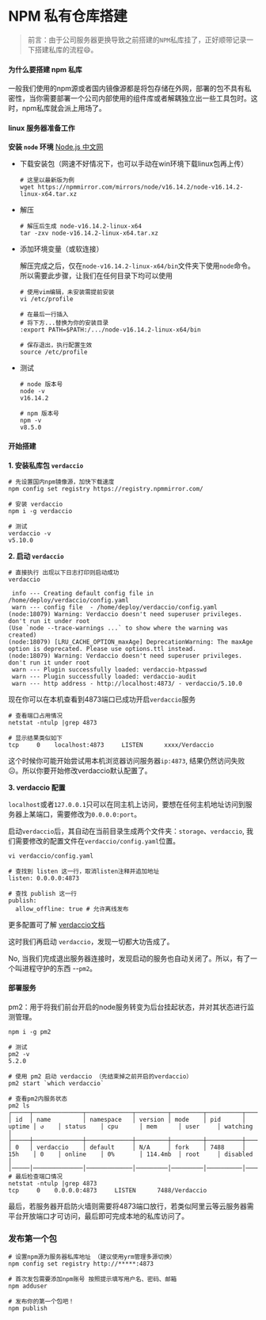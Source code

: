 # NPM 私有仓库搭建

> 前言：由于公司服务器更换导致之前搭建的`NPM`私库挂了，正好顺带记录一下搭建私库的流程😄。

#### 为什么要搭建 npm 私库

一般我们使用的npm源或者国内镜像源都是将包存储在外网，部署的包不具有私密性，当你需要部署一个公司内部使用的组件库或者解耦独立出一些工具包时。这时，npm私库就会派上用场了。

#### linux 服务器准备工作

**安装 `node` 环境** [ Node.js 中文网](http://nodejs.cn/download/)

- 下载安装包（网速不好情况下，也可以手动在win环境下载linux包再上传）
  
  ```shell
  # 这里以最新版为例
  wget https://npmmirror.com/mirrors/node/v16.14.2/node-v16.14.2-linux-x64.tar.xz
  ```

- 解压
  
  ```shell
  # 解压后生成 node-v16.14.2-linux-x64
  tar -zxv node-v16.14.2-linux-x64.tar.xz
  ```

- 添加环境变量（或软连接）
  
  解压完成之后，仅在`node-v16.14.2-linux-x64/bin`文件夹下使用`node`命令。所以需要此步骤，让我们在任何目录下均可以使用
  
  ```shell
  # 使用vim编辑，未安装需提前安装
  vi /etc/profile
  
  # 在最后一行插入
  # 将下方...替换为你的安装目录
  :export PATH=$PATH:/.../node-v16.14.2-linux-x64/bin
  
  # 保存退出，执行配置生效
  source /etc/profile
  ```

- 测试
  
  ```shell
  # node 版本号
  node -v
  v16.14.2
  
  # npm 版本号
  npm -v
  v8.5.0
  ```

#### 开始搭建

**1.  安装私库包 `verdaccio`**

```shell
# 先设置国内npm镜像源，加快下载速度
npm config set registry https://registry.npmmirror.com/

# 安装 verdaccio
npm i -g verdaccio

# 测试
verdaccio -v
v5.10.0
```

**2.  启动 `verdaccio`**

```shell
# 直接执行 出现以下日志打印则启动成功
verdaccio

 info --- Creating default config file in /home/deploy/verdaccio/config.yaml
 warn --- config file  - /home/deploy/verdaccio/config.yaml
(node:18079) Warning: Verdaccio doesn't need superuser privileges. don't run it under root
(Use `node --trace-warnings ...` to show where the warning was created)
(node:18079) [LRU_CACHE_OPTION_maxAge] DeprecationWarning: The maxAge option is deprecated. Please use options.ttl instead.
(node:18079) Warning: Verdaccio doesn't need superuser privileges. don't run it under root
 warn --- Plugin successfully loaded: verdaccio-htpasswd
 warn --- Plugin successfully loaded: verdaccio-audit
 warn --- http address - http://localhost:4873/ - verdaccio/5.10.0
```

现在你可以在本机查看到4873端口已成功开启`verdaccio`服务

```shell
# 查看端口占用情况
netstat -ntulp |grep 4873

# 显示结果类似如下
tcp     0    localhost:4873     LISTEN      xxxx/Verdaccio
```

这个时候你可能开始尝试用本机浏览器访问服务器`ip:4873`, 结果仍然访问失败☹。所以你要开始修改verdaccio默认配置了。

**3. verdaccio 配置**

`localhost`或者`127.0.0.1`只可以在同主机上访问，要想在任何主机地址访问到服务器上某端口，需要修改为`0.0.0.0:port`。

启动`verdaccio`后，其自动在当前目录生成两个文件夹：`storage`、`verdaccio`, 我们需要修改的配置文件在`verdaccio/config.yaml`位置。

```shell
vi verdaccio/config.yaml

# 查找到 listen 这一行，取消listen注释并追加地址
listen: 0.0.0.0:4873

# 查找 publish 这一行
publish:
  allow_offline: true # 允许离线发布
```

更多配置可了解 [verdaccio文档](https://verdaccio.org/docs/what-is-verdaccio)

这时我们再启动 `verdaccio`，发现一切都大功告成了。

No, 当我们完成退出服务器连接时，发现启动的服务也自动关闭了。所以，有了一个叫进程守护的东西 --`pm2`。

#### 部署服务

pm2：用于将我们前台开启的node服务转变为后台挂起状态，并对其状态进行监测管理。

```shell
npm i -g pm2

# 测试
pm2 -v
5.2.0

# 使用 pm2 启动 verdaccio （先结束掉之前开启的verdaccio）
pm2 start `which verdaccio`

# 查看pm2内服务状态
pm2 ls
┌─────┬──────────────┬─────────────┬─────────┬─────────┬──────────┬────────┬──────┬───────────┬──────────┬──────────┬──────────┬──────────┐
│ id  │ name         │ namespace   │ version │ mode    │ pid      │ uptime │ ↺    │ status    │ cpu      │ mem      │ user     │ watching │
├─────┼──────────────┼─────────────┼─────────┼─────────┼──────────┼────────┼──────┼───────────┼──────────┼──────────┼──────────┼──────────┤
│ 0   │ verdaccio    │ default     │ N/A     │ fork    │ 7488     │ 15h    │ 0    │ online    │ 0%       │ 114.4mb  │ root     │ disabled │
│─────│──────────────│─────────────│─────────│─────────│──────────│────────│──────│───────────│──────────│──────────│──────────│──────────│
# 最后检查端口情况
netstat -ntulp |grep 4873
tcp     0    0.0.0.0:4873     LISTEN      7488/Verdaccio
```

最后，若服务器开启防火墙则需要将4873端口放行，若类似阿里云等云服务器需平台开放端口才可访问，最后即可完成本地的私库访问了。

### 发布第一个包

```shell
# 设置npm源为服务器私库地址 （建议使用yrm管理多源切换）
npm config set registry http://*****:4873

# 首次发包需要添加npm账号 按照提示填写用户名、密码、邮箱
npm adduser 

# 发布你的第一个包吧！
npm publish 
```